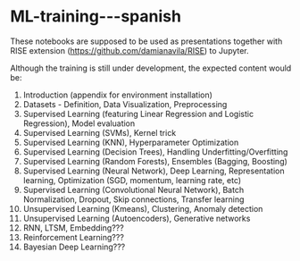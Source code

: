# ML-training---spanish

These notebooks are supposed to be used as presentations together with RISE extension (https://github.com/damianavila/RISE) to Jupyter. 

Although the training is still under development, the expected content would be:

1. Introduction (appendix for environment installation)
1. Datasets - Definition, Data Visualization, Preprocessing
1. Supervised Learning (featuring Linear Regression and Logistic Regression), Model evaluation
1. Supervised Learning (SVMs), Kernel trick
1. Supervised Learning (KNN), Hyperparameter Optimization
1. Supervised Learning (Decision Trees), Handling Underfitting/Overfitting
1. Supervised Learning (Random Forests), Ensembles (Bagging, Boosting)
1. Supervised Learning (Neural Network), Deep Learning, Representation learning, Optimization (SGD, momentum, learning rate, etc)
1. Supervised Learning (Convolutional Neural Network), Batch Normalization, Dropout, Skip connections, Transfer learning
1. Unsupervised Learning (Kmeans), Clustering, Anomaly detection
1. Unsupervised Learning (Autoencoders), Generative networks
1. RNN, LTSM, Embedding???
1. Reinforcement Learning???
1. Bayesian Deep Learning???
